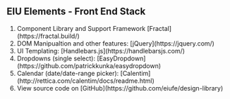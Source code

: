 <h2> EIU Elements - Front End Stack </h2>
<ol>
	<li> Component Library and Support Framework [Fractal](https://fractal.build/)</li>
	<li> DOM Manipualtion and other features: [jQuery](https://jquery.com/) </li>
	<li> UI Templating: [Handlebars.js](https://handlebarsjs.com/)</li>
	<li> Dropdowns (single select): [EasyDropdown](https://github.com/patrickkunka/easydropdown) </li>
	<li> Calendar (date/date-range picker): [Calentim](http://rettica.com/calentim/docs/readme.html)</li>
	<li> View source code on [GitHub](https://github.com/eiufe/design-library)</li>
</ol>